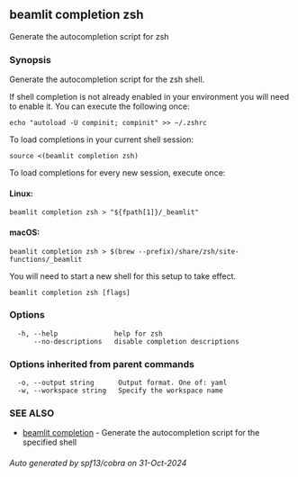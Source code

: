 ## beamlit completion zsh

Generate the autocompletion script for zsh

### Synopsis

Generate the autocompletion script for the zsh shell.

If shell completion is not already enabled in your environment you will need
to enable it.  You can execute the following once:

	echo "autoload -U compinit; compinit" >> ~/.zshrc

To load completions in your current shell session:

	source <(beamlit completion zsh)

To load completions for every new session, execute once:

#### Linux:

	beamlit completion zsh > "${fpath[1]}/_beamlit"

#### macOS:

	beamlit completion zsh > $(brew --prefix)/share/zsh/site-functions/_beamlit

You will need to start a new shell for this setup to take effect.


```
beamlit completion zsh [flags]
```

### Options

```
  -h, --help              help for zsh
      --no-descriptions   disable completion descriptions
```

### Options inherited from parent commands

```
  -o, --output string      Output format. One of: yaml
  -w, --workspace string   Specify the workspace name
```

### SEE ALSO

* [beamlit completion](beamlit_completion.md)	 - Generate the autocompletion script for the specified shell

###### Auto generated by spf13/cobra on 31-Oct-2024
